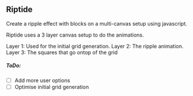 ## Riptide

Create a ripple effect with blocks on a multi-canvas setup using javascript.

Riptide uses a 3 layer canvas setup to do the animations.

Layer 1: Used for the initial grid generation.
Layer 2: The ripple animation.
Layer 3: The squares that go ontop of the grid



##### ToDo:
- [ ] Add more user options
- [ ] Optimise initial grid generation
